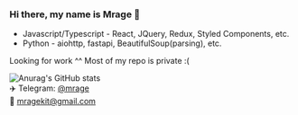 ### Hi there, my name is Mrage 👋


* Javascript/Typescript - React, JQuery, Redux, Styled Components, etc.
* Python - aiohttp, fastapi, BeautifulSoup(parsing), etc. 

Looking for work ^^
Most of my repo is private :(

![Anurag's GitHub stats](https://github-readme-stats.vercel.app/api?username=insidemirage&show_icons=true&theme=radical)   
✈️ Telegram: [@mrage](https://t.me/mrage)   
📧 mragekit@gmail.com
<!--
**insidemirage/insidemirage** is a ✨ _special_ ✨ repository because its `README.md` (this file) appears on your GitHub profile.

Here are some ideas to get you started:

- 🔭 I’m currently working on ...
- 🌱 I’m currently learning ...
- 👯 I’m looking to collaborate on ...
- 🤔 I’m looking for help with ...
- 💬 Ask me about ...
- 📫 How to reach me: ...
- 😄 Pronouns: ...
- ⚡ Fun fact: ...
-->
